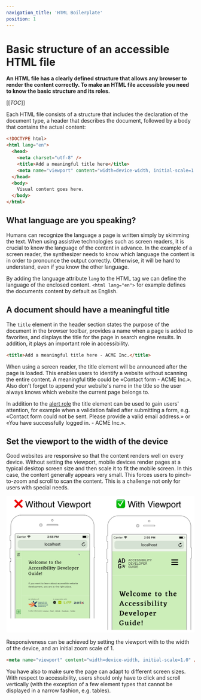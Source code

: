 ```yaml
---
navigation_title: 'HTML Boilerplate'
position: 1
---
```


# Basic structure of an accessible HTML file

**An HTML file has a clearly defined structure that allows any browser to render the content correctly. To make an HTML file accessible you need to know the basic structure and its roles.**

[[_TOC_]]

Each HTML file consists of a structure that includes the declaration of the document type, a header that describes the document, followed by a body that contains the actual content:

```html
<!DOCTYPE html>
<html lang="en">
  <head>
    <meta charset="utf-8" />
    <title>Add a meaningful title here</title>
    <meta name="viewport" content="width=device-width, initial-scale=1.0" />
  </head>
  <body>
    Visual content goes here.
  </body>
</html>
```

## What language are you speaking?

Humans can recognize the language a page is written simply by skimming the text. When using assistive technologies such as screen readers, it is crucial to know the language of the content in advance. In the example of a screen reader, the synthesizer needs to know which language the content is in order to pronounce the output correctly. Otherwise, it will be hard to understand, even if you know the other language.

By adding the language attribute `lang` to the HTML tag we can define the language of the enclosed content. `<html lang="en">` for example defines the documents content by default as English.

## A document should have a meaningful title

The `title` element in the header section states the purpose of the document in the browser toolbar, provides a name when a page is added to favorites, and displays the title for the page in search engine results. In addition, it plays an important role in accessibility.

```html
<title>Add a meaningful title here - ACME Inc.</title>
```

When using a screen reader, the title element will be announced after the page is loaded. This enables users to identify a website without scanning the entire content. A meaningful title could be «Contact form - ACME Inc.». Also don't forget to append your website's name in the title so the user always knows which website the current page belongs to.

In addition to the <a href="/examples/sensible-aria-usage/alert/">alert role</a> the title element can be used to gain users' attention, for example when a validation failed after submitting a form, e.g. «Contact form could not be sent. Please provide a valid email address.» or «You have successfully logged in. - ACME Inc.».

## Set the viewport to the width of the device

Good websites are responsive so that the content renders well on every device. Without setting the viewport, mobile devices render pages at a typical desktop screen size and then scale it to fit the mobile screen. In this case, the content generally appears very small. This forces users to pinch-to-zoom and scroll to scan the content. This is a challenge not only for users with special needs.

![Layout of a website when a viewport is present versus no viewport.](_media/viewport.png)

Responsiveness can be achieved by setting the viewport with to the width of the device, and an initial zoom scale of 1.

```html
<meta name="viewport" content="width=device-width, initial-scale=1.0" />
```

You have also to make sure the page can adapt to different screen sizes. With respect to accessibility, users should only have to click and scroll vertically (with the exception of a few element types that cannot be displayed in a narrow fashion, e.g. tables).
